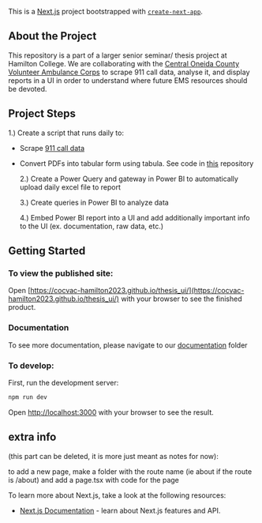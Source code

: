 This is a [Next.js](https://nextjs.org/) project bootstrapped with [`create-next-app`](https://github.com/vercel/next.js/tree/canary/packages/create-next-app).

## About the Project

This repository is a part of a larger senior seminar/ thesis project at Hamilton College. We are collaborating with the [Central Oneida County Volunteer Ambulance Corps](https://www.cocvac.org/) to scrape 911 call data, analyse it, and display reports in a UI in order to understand where future EMS resources should be devoted.

## Project Steps

1.) Create a script that runs daily to:

- Scrape [911 call data](https://ocgov.net/departments/emergency-services/911-summary-report/)
- Convert PDFs into tabular form using tabula. See code in [this](https://github.com/sydneyetran/COCVAC_code) repository

  2.) Create a Power Query and gateway in Power BI to automatically upload daily excel file to report

  3.) Create queries in Power BI to analyze data

  4.) Embed Power BI report into a UI and add additionally important info to the UI (ex. documentation, raw data, etc.)

## Getting Started

### To view the published site:

Open [https://cocvac-hamilton2023.github.io/thesis_ui/](https://cocvac-hamilton2023.github.io/thesis_ui/) with your browser to see the finished product.

### Documentation

To see more documentation, please navigate to our [documentation](https://github.com/cocvac-hamilton2023/thesis_ui/tree/main/documentation) folder

### To develop:

First, run the development server:

```bash
npm run dev
```

Open [http://localhost:3000](http://localhost:3000) with your browser to see the result.

## extra info

(this part can be deleted, it is more just meant as notes for now):

to add a new page, make a folder with the route name (ie about if the route is /about) and add a page.tsx with code for the page

To learn more about Next.js, take a look at the following resources:

- [Next.js Documentation](https://nextjs.org/docs) - learn about Next.js features and API.
